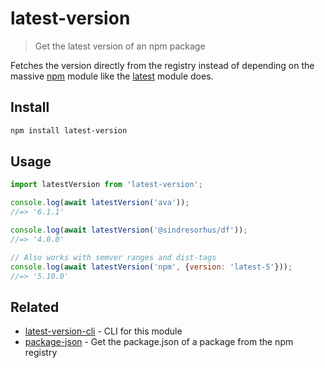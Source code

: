 # latest-version

> Get the latest version of an npm package

Fetches the version directly from the registry instead of depending on the massive [npm](https://github.com/npm/npm/blob/8b5e7b6ae5b4cd2d7d62eaf93b1428638b387072/package.json#L37-L85) module like the [latest](https://github.com/bahamas10/node-latest) module does.

## Install

```sh
npm install latest-version
```

## Usage

```js
import latestVersion from 'latest-version';

console.log(await latestVersion('ava'));
//=> '6.1.1'

console.log(await latestVersion('@sindresorhus/df'));
//=> '4.0.0'

// Also works with semver ranges and dist-tags
console.log(await latestVersion('npm', {version: 'latest-5'}));
//=> '5.10.0'
```

## Related

- [latest-version-cli](https://github.com/sindresorhus/latest-version-cli) - CLI for this module
- [package-json](https://github.com/sindresorhus/package-json) - Get the package.json of a package from the npm registry
